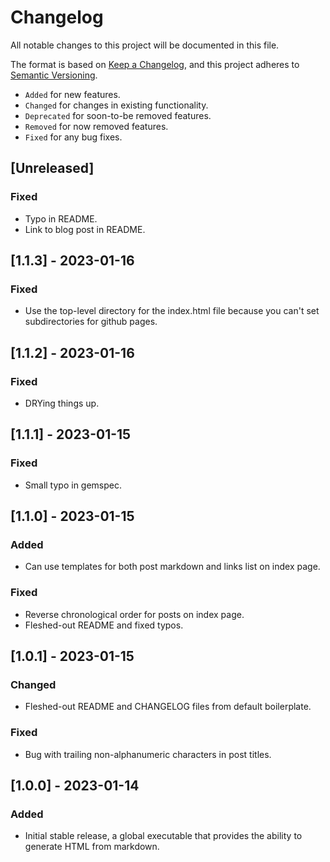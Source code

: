 # Changelog

All notable changes to this project will be documented in this file.

The format is based on [Keep a Changelog](https://keepachangelog.com/en/1.0.0/), and this project adheres to
[Semantic Versioning](https://semver.org/spec/v2.0.0.html).

* `Added` for new features.
* `Changed` for changes in existing functionality.
* `Deprecated` for soon-to-be removed features.
* `Removed` for now removed features.
* `Fixed` for any bug fixes.

## [Unreleased]

### Fixed

* Typo in README.
* Link to blog post in README.

## [1.1.3] - 2023-01-16

### Fixed

* Use the top-level directory for the index.html file because you can't set subdirectories for github pages.

## [1.1.2] - 2023-01-16

### Fixed

* DRYing things up. 

## [1.1.1] - 2023-01-15

### Fixed

* Small typo in gemspec.

## [1.1.0] - 2023-01-15

### Added

* Can use templates for both post markdown and links list on index page.

### Fixed

* Reverse chronological order for posts on index page.
* Fleshed-out README and fixed typos.

## [1.0.1] - 2023-01-15

### Changed

* Fleshed-out README and CHANGELOG files from default boilerplate.

### Fixed

* Bug with trailing non-alphanumeric characters in post titles.

## [1.0.0] - 2023-01-14

### Added

* Initial stable release, a global executable that provides the ability to generate HTML from markdown.
